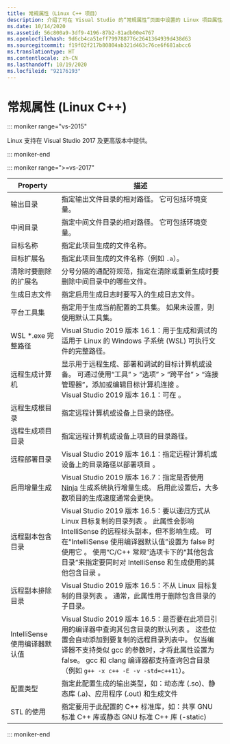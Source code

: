 ```yaml
---
title: 常规属性（Linux C++ 项目）
description: 介绍了可在 Visual Studio 的“常规属性”页面中设置的 Linux 项目属性。
ms.date: 10/14/2020
ms.assetid: 56c800a9-3df9-4196-87b2-81adb00e4767
ms.openlocfilehash: 9d6cb4ca51eff799788776c2641364939d438d63
ms.sourcegitcommit: f19f02f217b80804ab321d463c76ce6f681abcc6
ms.translationtype: HT
ms.contentlocale: zh-CN
ms.lasthandoff: 10/19/2020
ms.locfileid: "92176193"
---
```

# <a name="general-properties-linux-c"></a>常规属性 (Linux C++)

::: moniker range="vs-2015"

Linux 支持在 Visual Studio 2017 及更高版本中提供。

::: moniker-end

::: moniker range=">=vs-2017"

| Property | 描述 |
|--|--|
| 输出目录 | 指定输出文件目录的相对路径。 它可包括环境变量。 |
| 中间目录 | 指定中间文件目录的相对路径。 它可包括环境变量。 |
| 目标名称 | 指定此项目生成的文件名称。 |
| 目标扩展名 | 指定此项目生成的文件名称（例如 `.a`）。 |
| 清除时要删除的扩展名 | 分号分隔的通配符规范，指定在清除或重新生成时要删除中间目录中的哪些文件。 |
| 生成日志文件 | 指定启用生成日志时要写入的生成日志文件。 |
| 平台工具集 | 指定用于生成当前配置的工具集。 如果未设置，则使用默认工具集。 |
| WSL *.exe 完整路径 | Visual Studio 2019 版本 16.1：用于生成和调试的适用于 Linux 的 Windows 子系统 (WSL) 可执行文件的完整路径。 |
| 远程生成计算机 | 显示用于远程生成、部署和调试的目标计算机或设备。 可通过使用“工具” > “选项” > “跨平台” > “连接管理器”，添加或编辑目标计算机连接   。<br /> Visual Studio 2019 版本 16.1：可在  。 |
| 远程生成根目录 | 指定远程计算机或设备上目录的路径。 |
| 远程生成项目目录 | 指定远程计算机或设备上项目的目录路径。 |
| 远程部署目录 | Visual Studio 2019 版本 16.1：指定远程计算机或设备上的目录路径以部署项目  。 |
| 启用增量生成 | Visual Studio 2019 版本 16.7：指定是否使用 [Ninja](https://ninja-build.org/) 生成系统执行增量生成。 启用此设置后，大多数项目的生成速度通常会更快。 |
| 远程副本包含目录 | Visual Studio 2019 版本 16.5：要以递归方式从 Linux 目标复制的目录列表  。 此属性会影响 IntelliSense 的远程标头副本，但不影响生成。 可在“IntelliSense 使用编译器默认值”设置为 false 时使用它  。 使用“C/C++ 常规”选项卡下的“其他包含目录”来指定要同时对 IntelliSense 和生成使用的其他包含目录  。 |
| 远程副本排除目录 | Visual Studio 2019 版本 16.5：不从 Linux 目标复制的目录列表  。 通常，此属性用于删除包含目录的子目录。 |
| IntelliSense 使用编译器默认值 | Visual Studio 2019 版本 16.5：是否要在此项目引用的编译器中查询其包含目录的默认列表  。 这些位置会自动添加到要复制的远程目录列表中。 仅当编译器不支持类似 gcc 的参数时，才将此属性设置为 false。 gcc 和 clang 编译器都支持查询包含目录（例如 `g++ -x c++ -E -v -std=c++11`）。 |
| 配置类型 | 指定此配置生成的输出类型，如：动态库 (.so)、静态库 (.a)、应用程序 (.out) 和生成文件    |
| STL 的使用 | 指定要用于此配置的 C++ 标准库，如：共享 GNU 标准 C++ 库或静态 GNU 标准 C++ 库 (-static)  |

::: moniker-end
